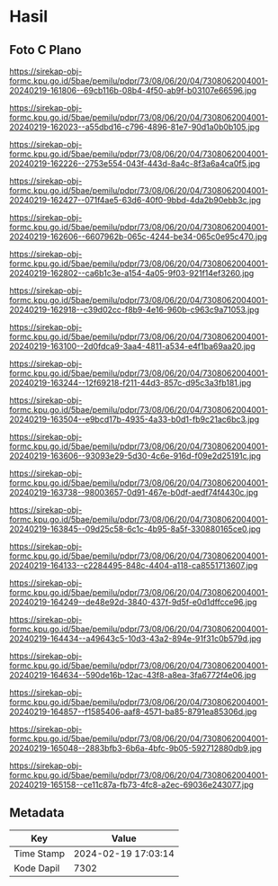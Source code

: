 # Hasil

## Foto C Plano

https://sirekap-obj-formc.kpu.go.id/5bae/pemilu/pdpr/73/08/06/20/04/7308062004001-20240219-161806--69cb116b-08b4-4f50-ab9f-b03107e66596.jpg

https://sirekap-obj-formc.kpu.go.id/5bae/pemilu/pdpr/73/08/06/20/04/7308062004001-20240219-162023--a55dbd16-c796-4896-81e7-90d1a0b0b105.jpg

https://sirekap-obj-formc.kpu.go.id/5bae/pemilu/pdpr/73/08/06/20/04/7308062004001-20240219-162226--2753e554-043f-443d-8a4c-8f3a6a4ca0f5.jpg

https://sirekap-obj-formc.kpu.go.id/5bae/pemilu/pdpr/73/08/06/20/04/7308062004001-20240219-162427--071f4ae5-63d6-40f0-9bbd-4da2b90ebb3c.jpg

https://sirekap-obj-formc.kpu.go.id/5bae/pemilu/pdpr/73/08/06/20/04/7308062004001-20240219-162606--6607962b-065c-4244-be34-065c0e95c470.jpg

https://sirekap-obj-formc.kpu.go.id/5bae/pemilu/pdpr/73/08/06/20/04/7308062004001-20240219-162802--ca6b1c3e-a154-4a05-9f03-921f14ef3260.jpg

https://sirekap-obj-formc.kpu.go.id/5bae/pemilu/pdpr/73/08/06/20/04/7308062004001-20240219-162918--c39d02cc-f8b9-4e16-960b-c963c9a71053.jpg

https://sirekap-obj-formc.kpu.go.id/5bae/pemilu/pdpr/73/08/06/20/04/7308062004001-20240219-163100--2d0fdca9-3aa4-4811-a534-e4f1ba69aa20.jpg

https://sirekap-obj-formc.kpu.go.id/5bae/pemilu/pdpr/73/08/06/20/04/7308062004001-20240219-163244--12f69218-f211-44d3-857c-d95c3a3fb181.jpg

https://sirekap-obj-formc.kpu.go.id/5bae/pemilu/pdpr/73/08/06/20/04/7308062004001-20240219-163504--e9bcd17b-4935-4a33-b0d1-fb9c21ac6bc3.jpg

https://sirekap-obj-formc.kpu.go.id/5bae/pemilu/pdpr/73/08/06/20/04/7308062004001-20240219-163606--93093e29-5d30-4c6e-916d-f09e2d25191c.jpg

https://sirekap-obj-formc.kpu.go.id/5bae/pemilu/pdpr/73/08/06/20/04/7308062004001-20240219-163738--98003657-0d91-467e-b0df-aedf74f4430c.jpg

https://sirekap-obj-formc.kpu.go.id/5bae/pemilu/pdpr/73/08/06/20/04/7308062004001-20240219-163845--09d25c58-6c1c-4b95-8a5f-330880165ce0.jpg

https://sirekap-obj-formc.kpu.go.id/5bae/pemilu/pdpr/73/08/06/20/04/7308062004001-20240219-164133--c2284495-848c-4404-a118-ca8551713607.jpg

https://sirekap-obj-formc.kpu.go.id/5bae/pemilu/pdpr/73/08/06/20/04/7308062004001-20240219-164249--de48e92d-3840-437f-9d5f-e0d1dffcce96.jpg

https://sirekap-obj-formc.kpu.go.id/5bae/pemilu/pdpr/73/08/06/20/04/7308062004001-20240219-164434--a49643c5-10d3-43a2-894e-91f31c0b579d.jpg

https://sirekap-obj-formc.kpu.go.id/5bae/pemilu/pdpr/73/08/06/20/04/7308062004001-20240219-164634--590de16b-12ac-43f8-a8ea-3fa6772f4e06.jpg

https://sirekap-obj-formc.kpu.go.id/5bae/pemilu/pdpr/73/08/06/20/04/7308062004001-20240219-164857--f1585406-aaf8-4571-ba85-8791ea85306d.jpg

https://sirekap-obj-formc.kpu.go.id/5bae/pemilu/pdpr/73/08/06/20/04/7308062004001-20240219-165048--2883bfb3-6b6a-4bfc-9b05-592712880db9.jpg

https://sirekap-obj-formc.kpu.go.id/5bae/pemilu/pdpr/73/08/06/20/04/7308062004001-20240219-165158--ce11c87a-fb73-4fc8-a2ec-69036e243077.jpg


## Metadata

| Key        | Value               |
| ---------- | ------------------- |
| Time Stamp | 2024-02-19 17:03:14 |
| Kode Dapil | 7302                |



